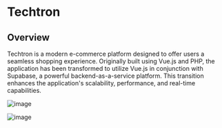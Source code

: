 # Techtron

## Overview
Techtron is a modern e-commerce platform designed to offer users a seamless shopping experience. 
Originally built using Vue.js and PHP, the application has been transformed to utilize Vue.js in conjunction with Supabase, a powerful backend-as-a-service platform. 
This transition enhances the application's scalability, performance, and real-time capabilities.

![image](https://github.com/user-attachments/assets/f99c457e-77de-423f-ba09-a834c4e1050b)

![image](https://github.com/user-attachments/assets/29a4e02d-4d64-414a-b684-74d34d417c83)
